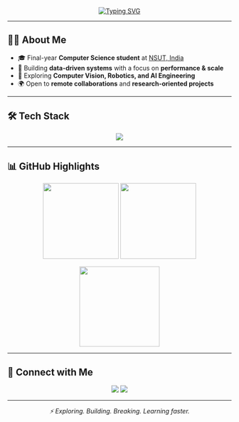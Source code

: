 <p align="center">
  <a href="https://git.io/typing-svg">
    <img src="https://readme-typing-svg.demolab.com?font=Fira+Code&weight=600&size=26&duration=3000&pause=800&color=00FFB3&center=true&vCenter=true&width=600&lines=Hi+there!+I'm+Avaya+Aggarwal;Exploring+AI+%26+Systems" alt="Typing SVG" />
  </a>
</p>


---

## 👨‍💻 About Me
- 🎓 Final-year **Computer Science student** at [NSUT, India](http://www.nsit.ac.in/)  
- 🚀 Building **data-driven systems** with a focus on **performance & scale**  
- 🔬 Exploring **Computer Vision, Robotics, and AI Engineering**  
- 🌍 Open to **remote collaborations** and **research-oriented projects**

---

## 🛠️ Tech Stack

<p align="center">
  <img src="https://skillicons.dev/icons?i=c,cpp,python,js,html,css,mysql,postgres,mongodb,flask,fastapi,git,github,githubactions,docker,kafka,prometheus,grafana,tensorflow,pytorch,matlab,latex,heroku,pytest,jinja" />
</p>

---

## 📊 GitHub Highlights

<p align="center">
  <img src="https://github-readme-stats-kappa-orpin.vercel.app/api?username=onepunchmonk&show_icons=true&theme=radical&hide_border=true" height="170"/>
  <img src="https://github-readme-stats-kappa-orpin.vercel.app/api/top-langs?username=onepunchmonk&layout=compact&theme=radical&hide_border=true" height="170"/>
</p>

<p align="center">
  <img src="https://streak-stats.demolab.com?user=onepunchmonk&theme=radical&hide_border=true" height="180"/>
</p>

---

## 🔗 Connect with Me  

<p align="center">
  <a href="mailto:aggarwal.avaya27@gmail.com"><img src="https://img.shields.io/badge/Email-D14836?style=for-the-badge&logo=gmail&logoColor=white" /></a>
  <a href="https://www.linkedin.com/in/avaya-aggarwal/"><img src="https://img.shields.io/badge/LinkedIn-0077B5?style=for-the-badge&logo=linkedin&logoColor=white" /></a>
</p>

---

<p align="center"><i>⚡ Exploring. Building. Breaking. Learning faster.</i></p>
